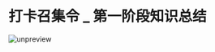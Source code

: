 # 打卡召集令 _ 第一阶段知识总结


<img src="https://static001.geekbang.org/resource/image/84/8f/84645c7329fe66d311e4ae4c4920618f.jpg" alt="unpreview">
